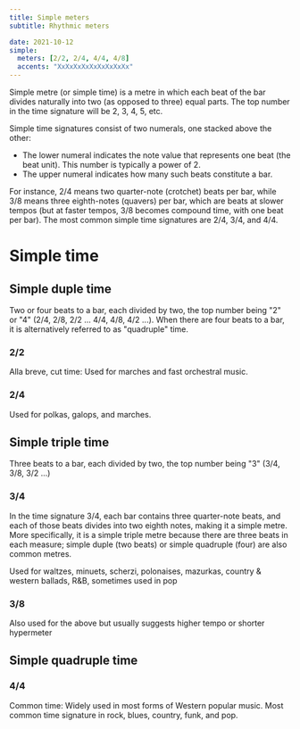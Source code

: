```yaml
---
title: Simple meters
subtitle: Rhythmic meters

date: 2021-10-12
simple:
  meters: [2/2, 2/4, 4/4, 4/8]
  accents: "XxXxXxXxXxXxXxXxXx"
---
```


<beat-bars v-bind="$frontmatter.simple" />

Simple metre (or simple time) is a metre in which each beat of the bar divides naturally into two (as opposed to three) equal parts. The top number in the time signature will be 2, 3, 4, 5, etc.

Simple time signatures consist of two numerals, one stacked above the other:

- The lower numeral indicates the note value that represents one beat (the beat unit). This number is typically a power of 2.
- The upper numeral indicates how many such beats constitute a bar.

For instance, 2/4 means two quarter-note (crotchet) beats per bar, while 3/8 means three eighth-notes (quavers) per bar, which are beats at slower tempos (but at faster tempos, 3/8 becomes compound time, with one beat per bar). The most common simple time signatures are 2/4, 3/4, and 4/4.

# Simple time

## Simple duple time

Two or four beats to a bar, each divided by two, the top number being "2" or "4" (2/4, 2/8, 2/2 ... 4/4, 4/8, 4/2 ...). When there are four beats to a bar, it is alternatively referred to as "quadruple" time.

### 2/2

Alla breve, cut time: Used for marches and fast orchestral music.

### 2/4

Used for polkas, galops, and marches.

## Simple triple time

Three beats to a bar, each divided by two, the top number being "3" (3/4, 3/8, 3/2 ...)

### 3/4

In the time signature 3/4, each bar contains three quarter-note beats, and each of those beats divides into two eighth notes, making it a simple metre. More specifically, it is a simple triple metre because there are three beats in each measure; simple duple (two beats) or simple quadruple (four) are also common metres.

Used for waltzes, minuets, scherzi, polonaises, mazurkas, country & western ballads, R&B, sometimes used in pop

### 3/8

Also used for the above but usually suggests higher tempo or shorter hypermeter

## Simple quadruple time

### 4/4

Common time: Widely used in most forms of Western popular music. Most common time signature in rock, blues, country, funk, and pop.
